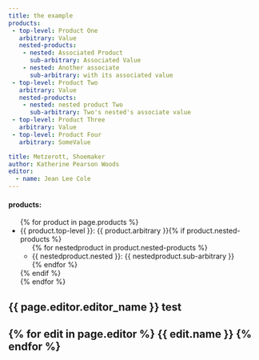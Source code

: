 ```yaml
---
title: the example
products:
 - top-level: Product One
   arbitrary: Value
   nested-products:
    - nested: Associated Product
      sub-arbitrary: Associated Value
    - nested: Another associate
      sub-arbitrary: with its associated value
 - top-level: Product Two
   arbitrary: Value
   nested-products:
    - nested: nested product Two
      sub-arbitrary: Two's nested's associate value
 - top-level: Product Three
   arbitrary: Value
 - top-level: Product Four
   arbitrary: SomeValue

title: Metzerott, Shoemaker
author: Katherine Pearson Woods
editor: 
  - name: Jean Lee Cole
---
```


<!-- index.html -->
<!DOCTYPE html>
<html lang="en">

<head>
  <title>{{ page.title }}</title>
</head>

<body>

<h4>products:</h4>
<ul>{% for product in page.products %}
  <li>{{ product.top-level }}: {{ product.arbitrary }}{% if product.nested-products %}
    <ul>
    {% for nestedproduct in product.nested-products %}  <li>{{ nestedproduct.nested }}: {{ nestedproduct.sub-arbitrary }}</li>
    {% endfor %}</ul>
  {% endif %}</li>{% endfor %}
</ul>

<h2>{{ page.editor.editor_name }} test</h2>

<h2>
  {% for edit in page.editor %}
    {{ edit.name }}
  {% endfor %}

</h2>

</body>
</html>